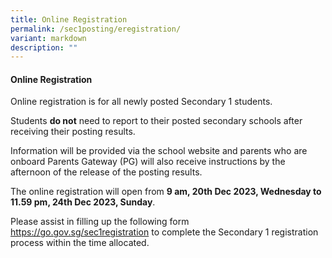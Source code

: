 ```yaml
---
title: Online Registration
permalink: /sec1posting/eregistration/
variant: markdown
description: ""
---
```

#### **Online Registration**

Online registration is for all newly posted Secondary 1 students. 

Students **do not** need to report to their posted secondary schools after receiving their posting results. 

Information will be provided via the school website and parents who are onboard Parents Gateway (PG) will also receive instructions by the afternoon of the release of the posting results.

The online registration will open from **9 am, 20th Dec 2023, Wednesday to 11.59 pm, 24th Dec 2023, Sunday**. 

Please assist in filling up the following form <a target="_blank" href="https://go.gov.sg/sec1registration">https://go.gov.sg/sec1registration</a> to complete the Secondary 1 registration process within the time allocated.  

